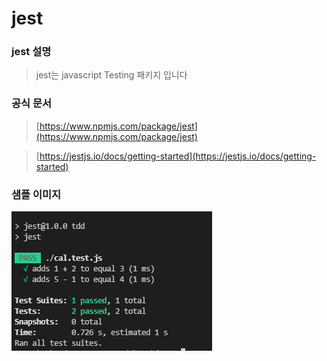 # jest

### jest 설명

> jest는 javascript Testing 패키지 입니다

### 공식 문서

> [https://www.npmjs.com/package/jest](https://www.npmjs.com/package/jest)

> [https://jestjs.io/docs/getting-started](https://jestjs.io/docs/getting-started)

### 샘플 이미지
![jest](../../images/NPM/jest.png)